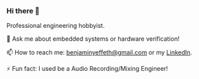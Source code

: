 ### Hi there 👋

Professional engineering hobbyist.

💬 Ask me about embedded systems or hardware verification!

📫 How to reach me: benjaminyeffeth@gmail.com or my [LinkedIn](https://www.linkedin.com/in/benjamin-yeffeth/).

⚡ Fun fact: I used be a Audio Recording/Mixing Engineer!

<!--
**fleetingflatcher/fleetingflatcher** is a ✨ _special_ ✨ repository because its `README.md` (this file) appears on your GitHub profile.

Here are some ideas to get you started:

- 🔭 I’m currently working on ...
- 🌱 I’m currently learning ...
- 👯 I’m looking to collaborate on ...
- 🤔 I’m looking for help with ...
- 💬 Ask me about ...
- 📫 How to reach me: ...
- 😄 Pronouns: ...
- ⚡ Fun fact: ...
-->
